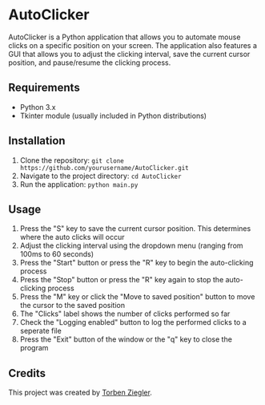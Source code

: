 # AutoClicker

AutoClicker is a Python application that allows you to automate mouse clicks on a specific position on your screen. The application also features a GUI that allows you to adjust the clicking interval, save the current cursor position, and pause/resume the clicking process.

## Requirements

- Python 3.x
- Tkinter module (usually included in Python distributions)

## Installation

1. Clone the repository: `git clone https://github.com/yourusername/AutoClicker.git`
2. Navigate to the project directory: `cd AutoClicker`
3. Run the application: `python main.py`

## Usage

1. Press the "S" key to save the current cursor position. This determines where the auto clicks will occur
2. Adjust the clicking interval using the dropdown menu (ranging from 100ms to 60 seconds)
3. Press the "Start" button or press the "R" key to begin the auto-clicking process
4. Press the "Stop" button or press the "R" key again to stop the auto-clicking process
5. Press the "M" key or click the "Move to saved position" button to move the cursor to the saved position
6. The "Clicks" label shows the number of clicks performed so far
7. Check the "Logging enabled" button to log the performed clicks to a seperate file
8. Press the "Exit" button of the window or the "q" key to close the program

## Credits

This project was created by [Torben Ziegler](https://github.com/torbenziegler).
